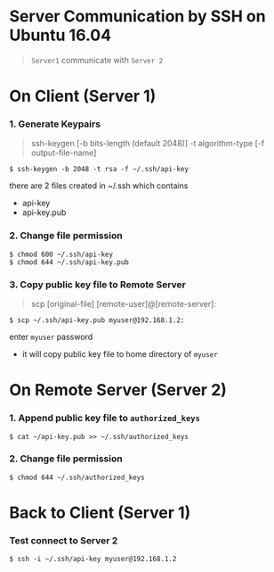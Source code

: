# Server Communication by SSH on Ubuntu 16.04

> `Server1` communicate with `Server 2`

# On Client (Server 1) 

### 1. Generate Keypairs

> ssh-keygen [-b bits-length (default 2048)] -t algorithm-type [-f output-file-name]

```
$ ssh-keygen -b 2048 -t rsa -f ~/.ssh/api-key
```

there are 2 files created in ~/.ssh which contains 
- api-key
- api-key.pub

### 2. Change file permission 
```
$ chmod 600 ~/.ssh/api-key
$ chmod 644 ~/.ssh/api-key.pub
```

### 3. Copy public key file to Remote Server

> scp [original-file] [remote-user]@[remote-server]:

```
$ scp ~/.ssh/api-key.pub myuser@192.168.1.2:
```
enter `myuser` password 

- it will copy public key file to home directory of `myuser`  

# On Remote Server (Server 2)

### 1. Append public key file to `authorized_keys`
```
$ cat ~/api-key.pub >> ~/.ssh/authorized_keys
```
### 2. Change file permission

```
$ chmod 644 ~/.ssh/authorized_keys
```

# Back to Client (Server 1)

### Test connect to Server 2 

```
$ ssh -i ~/.ssh/api-key myuser@192.168.1.2
```

